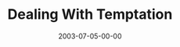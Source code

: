 ---
layout: message
category: message
series: "Letter From a Revolutionary"
title: "Dealing With Temptation"
date: 2003-07-05-00-00
message_id: 216
audio: "http://s3.amazonaws.com/crossroads-media/messages/audio/LFAR_02_07-06-03_Temptation.mp3"
audio-duration: "39:30"
tag: 
 - evil
 - california
 - temptation
 - tempting
 - satan
 - celek
 - tim
explicit: false
---